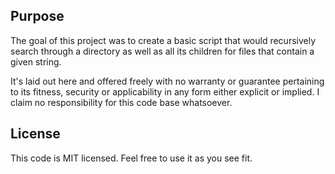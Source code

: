 ## Purpose

The goal of this project was to create a basic script that would recursively search through a directory as well as all its children for files that contain a given string.

It's laid out here and offered freely with no warranty or guarantee pertaining to its fitness, security or applicability in any form either explicit or implied.  I claim no responsibility for this code base whatsoever.

## License

This code is MIT licensed.  Feel free to use it as you see fit. 
